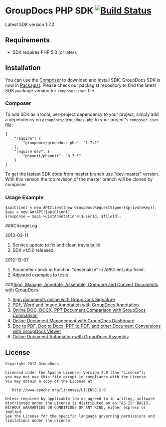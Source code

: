  GroupDocs PHP SDK [![Build Status](https://secure.travis-ci.org/groupdocs/groupdocs-php.png)](http://travis-ci.org/groupdocs/groupdocs-php)
=============

Latest SDK version 1.7.2.

## Requirements

* SDK requires PHP 5.3 (or later).

## Installation

You can use the [Composer](http://getcomposer.org/) to download and install SDK.
GroupDocs SDK is now in [Packagist](https://packagist.org/packages/groupdocs/groupdocs-php). Please check our packagist repository to find the latest SDK package version for `composer.json` file.

### Composer

To add SDK as a local, per-project dependency to your project, simply add a dependency on `groupdocs/groupdocs-php` to your project's `composer.json` file:

	{
		"require": {
			"groupdocs/groupdocs-php": "1.7.2"
		},
		"require-dev": {
			"phpunit/phpunit": "3.7.*"
		}
	}
	
To get the lastest SDK code from master branch use "dev-master" version. With this version the top revision of the master branch will be cloned by composer.

### Usage Example
	$apiClient = new APIClient(new GroupDocsRequestSigner($privateKey));
	$api = new AntAPI($apiClient);
	$response = $api->ListAnnotations($userId, $fileId);

###ChangeLog

2013-03-11

1. Service update to fix and clean travis build
2. SDK v1.5.0 released.

2012-12-07

1. Parameter check in function "deserialize" in APIClient.php fixed.
2. Adjusted examples to tests

###[Sign, Manage, Annotate, Assemble, Compare and Convert Documents with GroupDocs](http://groupdocs.com)
1. [Sign documents online with GroupDocs Signature](http://groupdocs.com/apps/signature)
2. [PDF, Word and Image Annotation with GroupDocs Annotation](http://groupdocs.com/apps/annotation)
3. [Online DOC, DOCX, PPT Document Comparison with GroupDocs Comparison](http://groupdocs.com/apps/comparison)
4. [Online Document Management with GroupDocs Dashboard](http://groupdocs.com/apps/dashboard)
5. [Doc to PDF, Doc to Docx, PPT to PDF, and other Document Conversions with GroupDocs Viewer](http://groupdocs.com/apps/viewer)
6. [Online Document Automation with GroupDocs Assembly](http://groupdocs.com/apps/assembly)

License
-------

	Copyright 2012 GroupDocs.

	Licensed under the Apache License, Version 2.0 (the "License");
	you may not use this file except in compliance with the License.
	You may obtain a copy of the License at

	   http://www.apache.org/licenses/LICENSE-2.0

	Unless required by applicable law or agreed to in writing, software
	distributed under the License is distributed on an "AS IS" BASIS,
	WITHOUT WARRANTIES OR CONDITIONS OF ANY KIND, either express or implied.
	See the License for the specific language governing permissions and
	limitations under the License.
